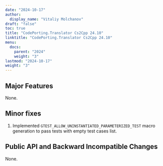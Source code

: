 ```yaml
---
date: "2024-10-17"
author:
  display_name: "Vitaliy Molchanov"
draft: "false"
toc: true
title: "CodePorting.Translator Cs2Cpp 24.10"
linktitle: "CodePorting.Translator Cs2Cpp 24.10"
menu:
  docs:
    parent: "2024"
    weight: "3"
lastmod: "2024-10-17"
weight: "3"
---
```


## Major Features ##

None.

## Minor fixes ##

1. Implemented `GTEST_ALLOW_UNINSTANTIATED_PARAMETERIZED_TEST` macro generation to pass tests with empty test cases list.

## Public API and Backward Incompatible Changes ##

None.
